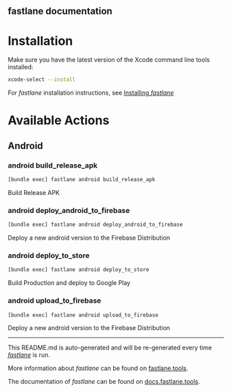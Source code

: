 fastlane documentation
----

# Installation

Make sure you have the latest version of the Xcode command line tools installed:

```sh
xcode-select --install
```

For _fastlane_ installation instructions, see [Installing _fastlane_](https://docs.fastlane.tools/#installing-fastlane)

# Available Actions

## Android

### android build_release_apk

```sh
[bundle exec] fastlane android build_release_apk
```

Build Release APK

### android deploy_android_to_firebase

```sh
[bundle exec] fastlane android deploy_android_to_firebase
```

Deploy a new android version to the Firebase Distribution

### android deploy_to_store

```sh
[bundle exec] fastlane android deploy_to_store
```

Build Production and deploy to Google Play

### android upload_to_firebase

```sh
[bundle exec] fastlane android upload_to_firebase
```

Deploy a new android version to the Firebase Distribution

----

This README.md is auto-generated and will be re-generated every time [_fastlane_](https://fastlane.tools) is run.

More information about _fastlane_ can be found on [fastlane.tools](https://fastlane.tools).

The documentation of _fastlane_ can be found on [docs.fastlane.tools](https://docs.fastlane.tools).

